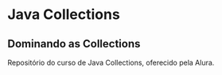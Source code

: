 # Java Collections

## Dominando as Collections

Repositório do curso de Java Collections, oferecido pela Alura.
